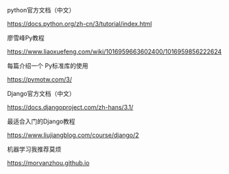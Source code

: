 python官方文档（中文）

https://docs.python.org/zh-cn/3/tutorial/index.html

廖雪峰Py教程

https://www.liaoxuefeng.com/wiki/1016959663602400/1016959856222624

每篇介绍一个 Py标准库的使用

https://pymotw.com/3/

Django官方文档（中文）

https://docs.djangoproject.com/zh-hans/3.1/

最适合入门的Django教程

https://www.liujiangblog.com/course/django/2

机器学习我推荐莫烦

https://morvanzhou.github.io